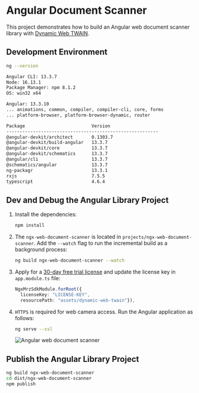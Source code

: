 # Angular Document Scanner

This project demonstrates how to build an Angular web document scanner library with [Dynamic Web TWAIN](https://www.dynamsoft.com/web-twain/overview/).

## Development Environment

```bash
ng --version

Angular CLI: 13.3.7
Node: 16.13.1
Package Manager: npm 8.1.2
OS: win32 x64

Angular: 13.3.10
... animations, common, compiler, compiler-cli, core, forms
... platform-browser, platform-browser-dynamic, router

Package                         Version
---------------------------------------------------------
@angular-devkit/architect       0.1303.7
@angular-devkit/build-angular   13.3.7
@angular-devkit/core            13.3.7
@angular-devkit/schematics      13.3.7
@angular/cli                    13.3.7
@schematics/angular             13.3.7
ng-packagr                      13.3.1
rxjs                            7.5.5
typescript                      4.6.4

```


## Dev and Debug the Angular Library Project
1. Install the dependencies:
    
    ```bash
    npm install
    ```
2. The `ngx-web-document-scanner` is located in `projects/ngx-web-document-scanner`. Add the `--watch` flag to run the incremental build as a background process:

    ```bash
    ng build ngx-web-document-scanner --watch
    ```

3. Apply for a [30-day free trial license](https://www.dynamsoft.com/customer/license/trialLicense?product=dwt) and update the license key in `app.module.ts` file:
    
    ```typescript
    NgxMrzSdkModule.forRoot({ 
      licenseKey: "LICENSE-KEY", 
      resourcePath: "assets/dynamic-web-twain"}),
    ```
    
4. `HTTPS` is required for web camera access. Run the Angular application as follows:
    
    ```bash
    ng serve --ssl
    ```

    ![Angular web document scanner](https://www.dynamsoft.com/codepool/img/2022/09/angular-document-scanner-sdk.png)

## Publish the Angular Library Project

```bash
ng build ngx-web-document-scanner
cd dist/ngx-web-document-scanner
npm publish
```
